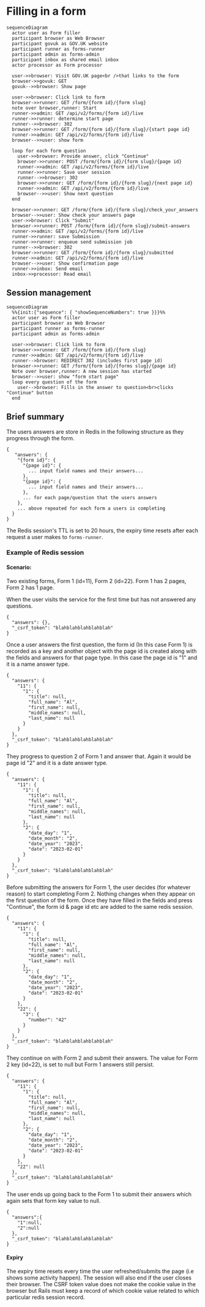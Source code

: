 # Filling in a form

```mermaid 
sequenceDiagram
  actor user as Form filler
  participant browser as Web Browser
  participant govuk as GOV.UK website
  participant runner as forms-runner
  participant admin as forms-admin
  participant inbox as shared email inbox
  actor processor as Form processor

  user->>browser: Visit GOV.UK page<br />that links to the form
  browser->>govuk: GET
  govuk-->>browser: Show page

  user->>browser: Click link to form
  browser->>runner: GET /form/{form id}/{form slug}
  note over browser,runner: Start 
  runner->>admin: GET /api/v2/forms/{form id}/live
  runner->>runner: determine start page  
  runner-->>browser: 302
  browser->>runner: GET /form/{form id}/{form slug}/{start page id}
  runner->>admin: GET /api/v2/forms/{form id}/live
  browser-->>user: show form

  loop for each form question
    user->>browser: Provide answer, click "Continue"
    browser->>runner: POST /form/{form id}/{form slug}/{page id}
    runner->>admin: GET /api/v2/forms/{form id}/live
    runner->>runner: Save user session
    runner-->>browser: 302
    browser->>runner: GET /form/{form id}/{form slug}/{next page id}
    runner->>admin: GET /api/v2/forms/{form id}/live
    browser-->>user: Show next question    
  end

  browser->>runner: GET /form/{form id}/{form slug}/check_your_answers
  browser-->>user: Show check your answers page
  user->>browser: Click "Submit"
  browser->>runner: POST /form/{form id}/{form slug}/submit-answers
  runner->>admin: GET /api/v2/forms/{form id}/live
  runner->>runner: save Submission
  runner->>runner: enqueue send submission job
  runner-->>browser: 302
  browser->>runner: GET /form/{form id}/{form slug}/submitted
  runner->>admin: GET /api/v2/forms/{form id}/live
  browser-->>user: Show confirmation page
  runner->>inbox: Send email
  inbox->>processor: Read email
```

## Session management


```mermaid 
sequenceDiagram
  %%{init:{"sequence": { "showSequenceNumbers": true }}}%%
  actor user as Form filler
  participant browser as Web Browser
  participant runner as forms-runner
  participant admin as forms-admin

  user->>browser: Click link to form
  browser->>runner: GET /form/{form id}/{form slug}
  runner->>admin: GET /api/v2/forms/{form id}/live
  runner-->browser: REDIRECT 302 (includes first page id)
  browser->>runner: GET /form/{form id}/{forms slug}/{page id}
  Note over browser,runner: A new session has started 
  browser-->>user: show "form start page"
  loop every question of the form
    user-->browser: Fills in the answer to question<br>clicks "Continue" button
  end
```

## Brief summary

The users answers are store in Redis in the following structure as they progress through the form.

```
{
   "answers": {
    "{form id}": {
      "{page id}": {
        ... input field names and their answers...
      },
      "{page id}": {
        ... input field names and their answers...
      },
      ... for each page/question that the users answers
    },
    ... above repeated for each form a users is completing
  }
}
```

The Redis session's TTL is set to 20 hours, the expiry time resets after each request a user makes to
`forms-runner`. 

### Example of Redis session

#### Scenario: 

Two existing forms, Form 1 (id=11), Form 2 (id=22). 
Form 1 has 2 pages, Form 2 has 1 page.

When the user visits the service for the first time but has not answered any questions. 

```
{
  "answers": {},
  "_csrf_token": "blahblahblahblahblah"
}
```

Once a user answers the first question, the form id (In this case Form 1) is recorded as a key and another object with the page id is created along with the fields and answers for that page type. In this case the page id is "1" and it is a name answer type.

```
{
  "answers": {
    "11": {
      "1": {
        "title": null,
        "full_name": "Al",
        "first_name": null,
        "middle_names": null,
        "last_name": null
      }
    }
  },
  "_csrf_token": "blahblahblahblahblah"
}
```

They progress to question 2 of Form 1 and answer that. Again it would be page id "2" and it is a date answer type.

```
{
  "answers": {
    "11": {
      "1": {
        "title": null,
        "full_name": "Al",
        "first_name": null,
        "middle_names": null,
        "last_name": null
      },
      "2": {
        "date_day": "1",
        "date_month": "2",
        "date_year": "2023",
        "date": "2023-02-01"
      }
    }
  },
  "_csrf_token": "blahblahblahblahblah"
}
```

Before submitting the answers for Form 1, the user decides (for whatever reason) to start completing Form 2. Nothing changes when they appear on the first question of the form. Once they have filled in the fields and press "Continue", the form id & page id etc are added to the same redis session.

```
{
  "answers": {
    "11": {
      "1": {
        "title": null,
        "full_name": "Al",
        "first_name": null,
        "middle_names": null,
        "last_name": null
      },
      "2": {
        "date_day": "1",
        "date_month": "2",
        "date_year": "2023",
        "date": "2023-02-01"
      }
    },
    "22": {
      "3": {
        "number": "42"
      }
    }
  },
  "_csrf_token": "blahblahblahblahblah"
}
```

They continue on with Form 2 and submit their answers. The value for Form 2 key (id=22), is set to null but Form 1 answers still persist. 

```
{
  "answers": {
    "11": {
      "1": {
        "title": null,
        "full_name": "Al",
        "first_name": null,
        "middle_names": null,
        "last_name": null
      },
      "2": {
        "date_day": "1",
        "date_month": "2",
        "date_year": "2023",
        "date": "2023-02-01"
      }
    },
    "22": null
  },
  "_csrf_token": "blahblahblahblahblah"
}
```

The user ends up going back to the Form 1 to submit their answers which again sets that form key value to null.

```
{
  "answers":{
    "1":null,
    "2":null
  },
  "_csrf_token": "blahblahblahblahblah"
}
```

#### Expiry

The expiry time resets every time the user refreshed/submits the page (i.e shows some activity happen). The session will also end if the user closes their browser. The CSRF token value does not make the cookie value in the browser but Rails must keep a record of which cookie value related to which particular redis session record.